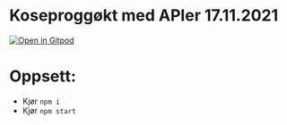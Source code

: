 # Koseproggøkt med APIer 17.11.2021

[![Open in Gitpod](https://gitpod.io/button/open-in-gitpod.svg)](https://gitpod.io/#https://github.com/koseprogg/apier-21/tree/start)

# Oppsett:

- Kjør `npm i`
- Kjør `npm start`
